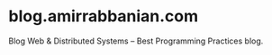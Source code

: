blog.amirrabbanian.com
======================

Blog Web &amp; Distributed Systems – Best Programming Practices blog.